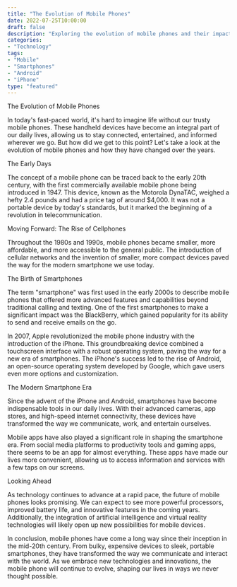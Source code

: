 ```yaml
---
title: "The Evolution of Mobile Phones"
date: 2022-07-25T10:00:00
draft: false
description: "Exploring the evolution of mobile phones and their impact on our daily lives."
categories:
- "Technology"
tags:
- "Mobile"
- "Smartphones"
- "Android"
- "iPhone"
type: "featured"
---
```


The Evolution of Mobile Phones

In today's fast-paced world, it's hard to imagine life without our trusty mobile phones. These handheld devices have become an integral part of our daily lives, allowing us to stay connected, entertained, and informed wherever we go. But how did we get to this point? Let's take a look at the evolution of mobile phones and how they have changed over the years.

The Early Days

The concept of a mobile phone can be traced back to the early 20th century, with the first commercially available mobile phone being introduced in 1947. This device, known as the Motorola DynaTAC, weighed a hefty 2.4 pounds and had a price tag of around $4,000. It was not a portable device by today's standards, but it marked the beginning of a revolution in telecommunication.

Moving Forward: The Rise of Cellphones

Throughout the 1980s and 1990s, mobile phones became smaller, more affordable, and more accessible to the general public. The introduction of cellular networks and the invention of smaller, more compact devices paved the way for the modern smartphone we use today.

The Birth of Smartphones

The term "smartphone" was first used in the early 2000s to describe mobile phones that offered more advanced features and capabilities beyond traditional calling and texting. One of the first smartphones to make a significant impact was the BlackBerry, which gained popularity for its ability to send and receive emails on the go.

In 2007, Apple revolutionized the mobile phone industry with the introduction of the iPhone. This groundbreaking device combined a touchscreen interface with a robust operating system, paving the way for a new era of smartphones. The iPhone's success led to the rise of Android, an open-source operating system developed by Google, which gave users even more options and customization.

The Modern Smartphone Era

Since the advent of the iPhone and Android, smartphones have become indispensable tools in our daily lives. With their advanced cameras, app stores, and high-speed internet connectivity, these devices have transformed the way we communicate, work, and entertain ourselves.

Mobile apps have also played a significant role in shaping the smartphone era. From social media platforms to productivity tools and gaming apps, there seems to be an app for almost everything. These apps have made our lives more convenient, allowing us to access information and services with a few taps on our screens.

Looking Ahead

As technology continues to advance at a rapid pace, the future of mobile phones looks promising. We can expect to see more powerful processors, improved battery life, and innovative features in the coming years. Additionally, the integration of artificial intelligence and virtual reality technologies will likely open up new possibilities for mobile devices.

In conclusion, mobile phones have come a long way since their inception in the mid-20th century. From bulky, expensive devices to sleek, portable smartphones, they have transformed the way we communicate and interact with the world. As we embrace new technologies and innovations, the mobile phone will continue to evolve, shaping our lives in ways we never thought possible.
